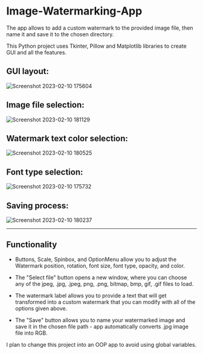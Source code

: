 # Image-Watermarking-App
The app allows to add a custom watermark to the provided image file, then name it and save it to the chosen directory. 

This Python project uses Tkinter, Pillow and Matplotlib libraries to create GUI and all the features.

GUI layout:
-----
![Screenshot 2023-02-10 175604](https://user-images.githubusercontent.com/108438343/218153810-81981fe6-6c76-42ef-9278-e2cc427edde8.png)

Image file selection:
-----
![Screenshot 2023-02-10 181129](https://user-images.githubusercontent.com/108438343/218153915-d8dfd35c-eab2-4229-8082-c0f101a1237a.png)

Watermark text color selection:
-----
![Screenshot 2023-02-10 180525](https://user-images.githubusercontent.com/108438343/218153952-aaf0a595-eaa3-4bed-86c4-9adc9de6e254.png)

Font type selection:
-----
![Screenshot 2023-02-10 175732](https://user-images.githubusercontent.com/108438343/218154003-be9013b2-1978-4d89-a282-c2ee183500f5.png)

Saving process:
-----
![Screenshot 2023-02-10 180237](https://user-images.githubusercontent.com/108438343/218154068-513d9ec6-9b82-4bf2-911d-b73141c58e36.png)

-----

Functionality
------

- Buttons, Scale, Spinbox, and OptionMenu allow you to adjust the Watermark position, rotation, font size, font type, opacity, and color.

- The "Select file" button opens a new window, where you can choose any of the jpeg, .jpg, .jpeg, png, .png, bitmap, bmp, gif, .gif files to load.

- The watermark label allows you to provide a text that will get transformed into a custom watermark that you can modify with all of the options given above.

- The "Save" button allows you to name your watermarked image and save it in the chosen file path - app automatically converts .jpg image file into RGB. 


I plan to change this project into an OOP app to avoid using global variables.
